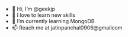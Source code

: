 - 👋 Hi, I’m @geekjp
- 👀 I love to learn new skills
- 🌱 I’m currently learning MongoDB
- 📫 Reach me at jatinpanchal0906@gmailcom

<!---
geekjp/geekjp is a ✨ special ✨ repository because its `README.md` (this file) appears on your GitHub profile.
You can click the Preview link to take a look at your changes.
--->
